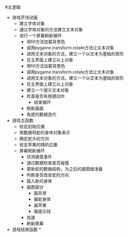 #主逻辑

* 游戏开场动画
	* 建立字体对象
	* 通过字体对象的方法建立文本对象
	* 进行一个屏幕刷新循环
		* 用fill方法加载背景色
		* 调用pygame.transform.rotate方法让文本对象
		* 调用文本对象的方法，建立一个以文本为基础的矩形
		* 在主界面上建立以上对象
		* 用fill方法加载背景色
		* 调用pygame.transform.rotate方法让文本对象
		* 调用文本对象的方法，建立一个以文本为基础的矩形
		* 在主界面上建立以上对象
		* 建立一个提示文本对象
		* 检查是否有按键动作
			* 结束循环
		* 刷新画面
		* 角度的数据迭代
* 游戏主函数
	* 给定初始位置
	* 用数据将蛇的身体对象表示
	* 确定蛇头的方向
	* 给定苹果的随机位置
	* 屏幕刷新循环
		* 侦测键盘事件
		* 通过数据检查是否碰撞
		* 更新蛇的数据结构，为之后的画图做准备
		* 判断是否改变蛇的方向
		* 插入新的身体
		* 画图部分
			* 画背景
			* 画蛇身体
			* 画苹果
			* 画提示线
		* 加速
		* 刷新屏幕
* 游戏结束函数
	* 